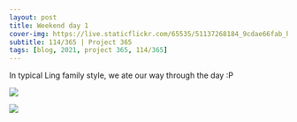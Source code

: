 ```yaml
---
layout: post
title: Weekend day 1
cover-img: https://live.staticflickr.com/65535/51137268184_9cdae66fab_h.jpg
subtitle: 114/365 | Project 365
tags: [blog, 2021, project 365, 114/365]
---
```

<style>
  .intro-header.big-img {
    background-position:center 
  }
</style>
In typical Ling family style, we ate our way through the day :P
<p class="post-img-wrap">
  <img src="https://live.staticflickr.com/65535/51136490416_8f500dda14_h.jpg">
</p>
<p class="post-img-wrap">
  <img src="https://live.staticflickr.com/65535/51135815622_fdff7beee5_h.jpg">
</p>
